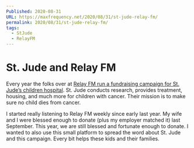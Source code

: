```yaml
---
Published: 2020-08-31
URL: https://maxfrequency.net/2020/08/31/st-jude-relay-fm/
permalink: 2020/08/31/st-jude-relay-fm/
tags:
  - StJude
  - RelayFM
---
```

# St. Jude and Relay FM

Every year the folks over at [Relay FM run a fundraising campaign for St. Jude’s children hospital](https://tiltify.com/@relay-fm/relay-fm-for-st-jude). St. Jude conducts research, provides treatment, housing, and much more for children with cancer. Their mission is to make sure no child dies from cancer.

I started really listening to Relay FM weekly since early last year. My wife and I were blessed enough to donate (plus my employer matched it) last September. This year, we are still blessed and fortunate enough to donate. I wanted to also use this small platform to spread the word about St. Jude and this campaign. Every bit helps these kids and their families. 